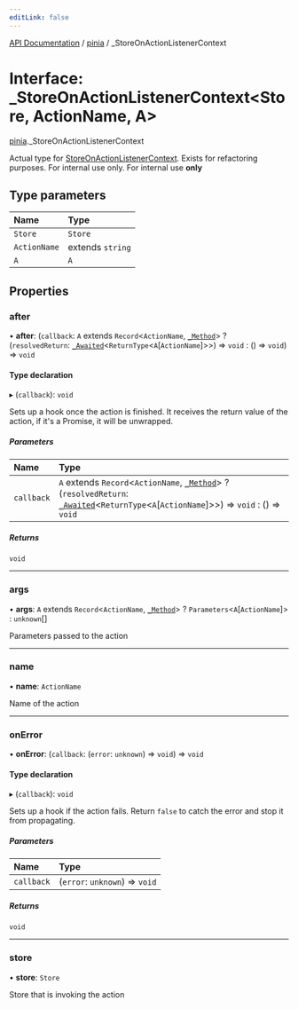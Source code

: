 ```yaml
---
editLink: false
---
```


[API Documentation](../index.md) / [pinia](../modules/pinia.md) / \_StoreOnActionListenerContext

# Interface: \_StoreOnActionListenerContext\<Store, ActionName, A\>

[pinia](../modules/pinia.md)._StoreOnActionListenerContext

Actual type for [StoreOnActionListenerContext](../modules/pinia.md#StoreOnActionListenerContext). Exists for refactoring
purposes. For internal use only.
For internal use **only**

## Type parameters

| Name | Type |
| :------ | :------ |
| `Store` | `Store` |
| `ActionName` | extends `string` |
| `A` | `A` |

## Properties

### after

• **after**: (`callback`: `A` extends `Record`\<`ActionName`, [`_Method`](../modules/pinia.md#_Method)\> ? (`resolvedReturn`: [`_Awaited`](../modules/pinia.md#_Awaited)\<`ReturnType`\<`A`[`ActionName`]\>\>) => `void` : () => `void`) => `void`

#### Type declaration

▸ (`callback`): `void`

Sets up a hook once the action is finished. It receives the return value
of the action, if it's a Promise, it will be unwrapped.

##### Parameters

| Name | Type |
| :------ | :------ |
| `callback` | `A` extends `Record`\<`ActionName`, [`_Method`](../modules/pinia.md#_Method)\> ? (`resolvedReturn`: [`_Awaited`](../modules/pinia.md#_Awaited)\<`ReturnType`\<`A`[`ActionName`]\>\>) => `void` : () => `void` |

##### Returns

`void`

___

### args

• **args**: `A` extends `Record`\<`ActionName`, [`_Method`](../modules/pinia.md#_Method)\> ? `Parameters`\<`A`[`ActionName`]\> : `unknown`[]

Parameters passed to the action

___

### name

• **name**: `ActionName`

Name of the action

___

### onError

• **onError**: (`callback`: (`error`: `unknown`) => `void`) => `void`

#### Type declaration

▸ (`callback`): `void`

Sets up a hook if the action fails. Return `false` to catch the error and
stop it from propagating.

##### Parameters

| Name | Type |
| :------ | :------ |
| `callback` | (`error`: `unknown`) => `void` |

##### Returns

`void`

___

### store

• **store**: `Store`

Store that is invoking the action
